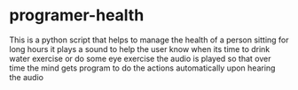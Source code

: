 # programer-health
This is a python script that helps to manage the health of a person sitting for long hours 
it plays a sound to help the user know when its time to drink water exercise or do some eye exercise 
the audio is played so that over time the mind gets program to do the actions automatically upon hearing the audio  
